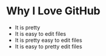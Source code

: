 # Why I Love GitHub

* It is pretty
* It is easy to edit files
* It is pretty easy to edit files
* It is easy to pretty edit files